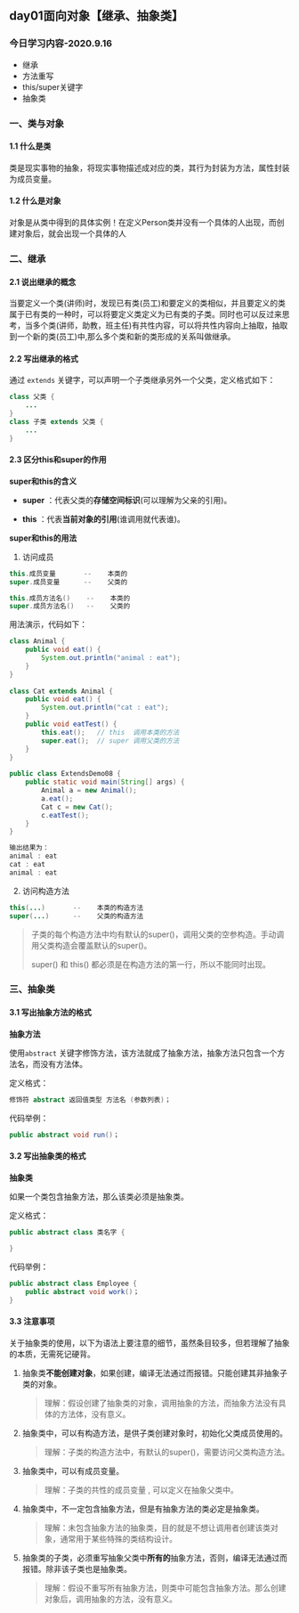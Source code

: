## day01面向对象【继承、抽象类】

### 今日学习内容-2020.9.16

- 继承
- 方法重写
- this/super关键字
- 抽象类

### 一、类与对象

#### 1.1 什么是类

类是现实事物的抽象，将现实事物描述成对应的类，其行为封装为方法，属性封装为成员变量。

#### 1.2 什么是对象

对象是从类中得到的具体实例！在定义Person类并没有一个具体的人出现，而创建对象后，就会出现一个具体的人

### 二、继承

#### 2.1 说出继承的概念

当要定义一个类(讲师)时，发现已有类(员工)和要定义的类相似，并且要定义的类属于已有类的一种时，可以将要定义类定义为已有类的子类。同时也可以反过来思考，当多个类(讲师，助教，班主任)有共性内容，可以将共性内容向上抽取，抽取到一个新的类(员工)中,那么多个类和新的类形成的关系叫做继承。

#### 2.2 写出继承的格式

通过 `extends` 关键字，可以声明一个子类继承另外一个父类，定义格式如下：

```java
class 父类 {
	...
}
class 子类 extends 父类 {
	...
}
```

#### 2.3 区分this和super的作用

**super和this的含义**

- **super** ：代表父类的**存储空间标识**(可以理解为父亲的引用)。

- **this** ：代表**当前对象的引用**(谁调用就代表谁)。

**super和this的用法**

1. 访问成员

```java
this.成员变量    	--    本类的
super.成员变量    	--    父类的

this.成员方法名()  	--    本类的    
super.成员方法名()   --    父类的

```

用法演示，代码如下：

```java
class Animal {
    public void eat() {
        System.out.println("animal : eat");
    }
}
 
class Cat extends Animal {
    public void eat() {
        System.out.println("cat : eat");
    }
    public void eatTest() {
        this.eat();   // this  调用本类的方法
        super.eat();  // super 调用父类的方法
    }
}
 
public class ExtendsDemo08 {
    public static void main(String[] args) {
        Animal a = new Animal();
        a.eat();
        Cat c = new Cat();
        c.eatTest();
    }
}

输出结果为：
animal : eat
cat : eat
animal : eat
```

2. 访问构造方法

```java
this(...)    	--    本类的构造方法
super(...)   	--    父类的构造方法
```

> 子类的每个构造方法中均有默认的super()，调用父类的空参构造。手动调用父类构造会覆盖默认的super()。
>
> super() 和 this() 都必须是在构造方法的第一行，所以不能同时出现。

### 三、抽象类

#### 3.1 写出抽象方法的格式

**抽象方法**

使用`abstract` 关键字修饰方法，该方法就成了抽象方法，抽象方法只包含一个方法名，而没有方法体。

定义格式：

```java
修饰符 abstract 返回值类型 方法名 (参数列表)；
```

代码举例：

```java
public abstract void run()；
```

#### 3.2 写出抽象类的格式

**抽象类**

如果一个类包含抽象方法，那么该类必须是抽象类。

定义格式：

```java
public abstract class 类名字 { 
  
}
```

代码举例：

```java
public abstract class Employee {
    public abstract void work()；
}
```

#### **3.3 注意事项**

关于抽象类的使用，以下为语法上要注意的细节，虽然条目较多，但若理解了抽象的本质，无需死记硬背。

1. 抽象类**不能创建对象**，如果创建，编译无法通过而报错。只能创建其非抽象子类的对象。

   > 理解：假设创建了抽象类的对象，调用抽象的方法，而抽象方法没有具体的方法体，没有意义。

2. 抽象类中，可以有构造方法，是供子类创建对象时，初始化父类成员使用的。

   > 理解：子类的构造方法中，有默认的super()，需要访问父类构造方法。

3. 抽象类中，可以有成员变量。

   > 理解：子类的共性的成员变量 , 可以定义在抽象父类中。

4. 抽象类中，不一定包含抽象方法，但是有抽象方法的类必定是抽象类。

   > 理解：未包含抽象方法的抽象类，目的就是不想让调用者创建该类对象，通常用于某些特殊的类结构设计。

5. 抽象类的子类，必须重写抽象父类中**所有的**抽象方法，否则，编译无法通过而报错。除非该子类也是抽象类。 

   > 理解：假设不重写所有抽象方法，则类中可能包含抽象方法。那么创建对象后，调用抽象的方法，没有意义。

